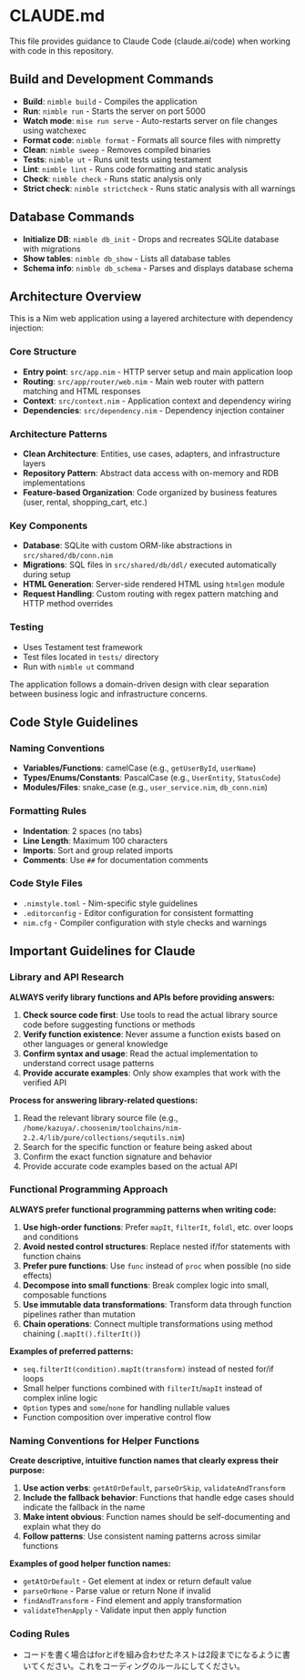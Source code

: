 # CLAUDE.md

This file provides guidance to Claude Code (claude.ai/code) when working with code in this repository.

## Build and Development Commands

- **Build**: `nimble build` - Compiles the application
- **Run**: `nimble run` - Starts the server on port 5000
- **Watch mode**: `mise run serve` - Auto-restarts server on file changes using watchexec
- **Format code**: `nimble format` - Formats all source files with nimpretty
- **Clean**: `nimble sweep` - Removes compiled binaries
- **Tests**: `nimble ut` - Runs unit tests using testament
- **Lint**: `nimble lint` - Runs code formatting and static analysis
- **Check**: `nimble check` - Runs static analysis only
- **Strict check**: `nimble strictcheck` - Runs static analysis with all warnings

## Database Commands

- **Initialize DB**: `nimble db_init` - Drops and recreates SQLite database with migrations
- **Show tables**: `nimble db_show` - Lists all database tables
- **Schema info**: `nimble db_schema` - Parses and displays database schema

## Architecture Overview

This is a Nim web application using a layered architecture with dependency injection:

### Core Structure

- **Entry point**: `src/app.nim` - HTTP server setup and main application loop
- **Routing**: `src/app/router/web.nim` - Main web router with pattern matching and HTML responses
- **Context**: `src/context.nim` - Application context and dependency wiring
- **Dependencies**: `src/dependency.nim` - Dependency injection container

### Architecture Patterns

- **Clean Architecture**: Entities, use cases, adapters, and infrastructure layers
- **Repository Pattern**: Abstract data access with on-memory and RDB implementations
- **Feature-based Organization**: Code organized by business features (user, rental, shopping_cart, etc.)

### Key Components

- **Database**: SQLite with custom ORM-like abstractions in `src/shared/db/conn.nim`
- **Migrations**: SQL files in `src/shared/db/ddl/` executed automatically during setup
- **HTML Generation**: Server-side rendered HTML using `htmlgen` module
- **Request Handling**: Custom routing with regex pattern matching and HTTP method overrides

### Testing

- Uses Testament test framework
- Test files located in `tests/` directory
- Run with `nimble ut` command

The application follows a domain-driven design with clear separation between business logic and infrastructure concerns.

## Code Style Guidelines

### Naming Conventions

- **Variables/Functions**: camelCase (e.g., `getUserById`, `userName`)
- **Types/Enums/Constants**: PascalCase (e.g., `UserEntity`, `StatusCode`)
- **Modules/Files**: snake_case (e.g., `user_service.nim`, `db_conn.nim`)

### Formatting Rules

- **Indentation**: 2 spaces (no tabs)
- **Line Length**: Maximum 100 characters
- **Imports**: Sort and group related imports
- **Comments**: Use `##` for documentation comments

### Code Style Files

- `.nimstyle.toml` - Nim-specific style guidelines
- `.editorconfig` - Editor configuration for consistent formatting
- `nim.cfg` - Compiler configuration with style checks and warnings

## Important Guidelines for Claude

### Library and API Research

**ALWAYS verify library functions and APIs before providing answers:**

1. **Check source code first**: Use tools to read the actual library source code before suggesting functions or methods
2. **Verify function existence**: Never assume a function exists based on other languages or general knowledge
3. **Confirm syntax and usage**: Read the actual implementation to understand correct usage patterns
4. **Provide accurate examples**: Only show examples that work with the verified API

**Process for answering library-related questions:**
1. Read the relevant library source file (e.g., `/home/kazuya/.choosenim/toolchains/nim-2.2.4/lib/pure/collections/sequtils.nim`)
2. Search for the specific function or feature being asked about
3. Confirm the exact function signature and behavior
4. Provide accurate code examples based on the actual API

### Functional Programming Approach

**ALWAYS prefer functional programming patterns when writing code:**

1. **Use high-order functions**: Prefer `mapIt`, `filterIt`, `foldl`, etc. over loops and conditions
2. **Avoid nested control structures**: Replace nested if/for statements with function chains
3. **Prefer pure functions**: Use `func` instead of `proc` when possible (no side effects)
4. **Decompose into small functions**: Break complex logic into small, composable functions
5. **Use immutable data transformations**: Transform data through function pipelines rather than mutation
6. **Chain operations**: Connect multiple transformations using method chaining (`.mapIt().filterIt()`)

**Examples of preferred patterns:**
- `seq.filterIt(condition).mapIt(transform)` instead of nested for/if loops
- Small helper functions combined with `filterIt`/`mapIt` instead of complex inline logic
- `Option` types and `some`/`none` for handling nullable values
- Function composition over imperative control flow

### Naming Conventions for Helper Functions

**Create descriptive, intuitive function names that clearly express their purpose:**

1. **Use action verbs**: `getAtOrDefault`, `parseOrSkip`, `validateAndTransform`
2. **Include the fallback behavior**: Functions that handle edge cases should indicate the fallback in the name
3. **Make intent obvious**: Function names should be self-documenting and explain what they do
4. **Follow patterns**: Use consistent naming patterns across similar functions

**Examples of good helper function names:**
- `getAtOrDefault` - Get element at index or return default value
- `parseOrNone` - Parse value or return None if invalid
- `findAndTransform` - Find element and apply transformation
- `validateThenApply` - Validate input then apply function

### Coding Rules

- コードを書く場合はforとifを組み合わせたネストは2段までになるように書いてください。これをコーディングのルールにしてください。